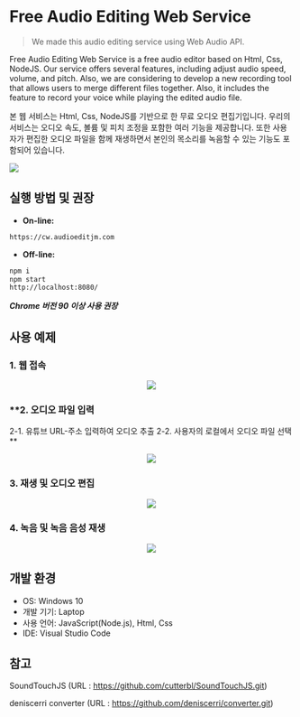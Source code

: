 # Free Audio Editing Web Service
> We made this audio editing service using Web Audio API.

Free Audio Editing Web Service is a free audio editor based on Html, Css, NodeJS. Our service offers several features, including adjust audio speed, volume, and pitch. Also, we are considering to develop a new recording tool that allows users to merge different files together.
Also, it includes the feature to record your voice while playing the edited audio file.

본 웹 서비스는 Html, Css, NodeJS를 기반으로 한 무료 오디오 편집기입니다. 우리의 서비스는 오디오 속도, 볼륨 및 피치 조정을 포함한 여러 기능을 제공합니다. 또한 사용자가 편집한 오디오 파일을 함께 재생하면서 본인의 목소리를 녹음할 수 있는 기능도 포함되어 있습니다.

![](../header.png)


## 실행 방법 및 권장 

- **On-line:**

```sh
https://cw.audioeditjm.com
```

- **Off-line:**

```sh
npm i
npm start
http://localhost:8080/
```

__*Chrome 버전 90 이상 사용 권장*__


## 사용 예제

### **1. 웹 접속**  
<p align="center"><img src="https://user-images.githubusercontent.com/80367444/118278826-5de9cf00-b505-11eb-9258-ef209042389b.png"></p>  



### **2. 오디오 파일 입력
   2-1. 유튜브 URL-주소 입력하여 오디오 추출
   2-2. 사용자의 로컬에서 오디오 파일 선택**  
<p align="center"><img src="https://user-images.githubusercontent.com/80367444/118278464-fd5a9200-b504-11eb-82ee-ab40d0307b62.png"></p>  



### **3. 재생 및 오디오 편집**  
<p align="center"><img src="https://user-images.githubusercontent.com/80367444/118278502-077c9080-b505-11eb-925b-b7cde1afed36.png"></p>  



### **4. 녹음 및 녹음 음성 재생**  
<p align="center"><img src="https://user-images.githubusercontent.com/80367444/118278562-15caac80-b505-11eb-9527-5dca6289e7ae.png"></p>  



## 개발 환경

   - OS: Windows 10  
   - 개발 기기: Laptop  
   - 사용 언어: JavaScript(Node.js), Html, Css 
   - IDE: Visual Studio Code  
   

## 참고

SoundTouchJS (URL : https://github.com/cutterbl/SoundTouchJS.git)

deniscerri converter (URL : https://github.com/deniscerri/converter.git)

<!-- Markdown link & img dfn's -->
[npm-image]: https://img.shields.io/npm/v/datadog-metrics.svg?style=flat-square
[npm-url]: https://npmjs.org/package/datadog-metrics
[npm-downloads]: https://img.shields.io/npm/dm/datadog-metrics.svg?style=flat-square
[travis-image]: https://img.shields.io/travis/dbader/node-datadog-metrics/master.svg?style=flat-square
[travis-url]: https://travis-ci.org/dbader/node-datadog-metrics
[wiki]: https://github.com/yourname/yourproject/wiki
